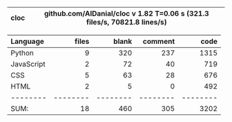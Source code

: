 cloc|github.com/AlDanial/cloc v 1.82  T=0.06 s (321.3 files/s, 70821.8 lines/s)
--- | ---

Language|files|blank|comment|code
:-------|-------:|-------:|-------:|-------:
Python|9|320|237|1315
JavaScript|2|72|40|719
CSS|5|63|28|676
HTML|2|5|0|492
--------|--------|--------|--------|--------
SUM:|18|460|305|3202

